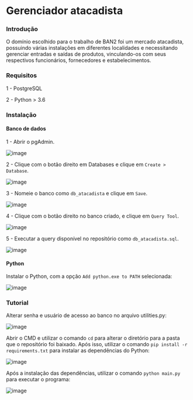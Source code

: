 # Gerenciador atacadista

### Introdução

O domínio escolhido para o trabalho de BAN2 foi um mercado atacadista, possuindo várias instalações em diferentes localidades e necessitando gerenciar entradas e saídas de produtos, vinculando-os com seus respectivos funcionários, fornecedores e estabelecimentos. 

### Requisitos

1 - PostgreSQL

2 - Python > 3.6

### Instalação

#### Banco de dados

1 - Abrir o pgAdmin.

![image](https://user-images.githubusercontent.com/84868817/232265227-1d8e4ff5-8710-46f0-b8a4-2df925ef4c82.png)

2 - Clique com o botão direito em Databases e clique em `Create > Database`.

![image](https://user-images.githubusercontent.com/84868817/232265482-0a614fc5-9d37-4c4f-84ab-6b98eb678ab3.png)

3 - Nomeie o banco como `db_atacadista` e clique em `Save`.

![image](https://user-images.githubusercontent.com/84868817/232265494-81ae5546-f7c7-41c0-8f8a-886c5de4ffbc.png)

4 - Clique com o botão direito no banco criado, e clique em `Query Tool`.

![image](https://user-images.githubusercontent.com/84868817/232265523-4dc52fe7-3524-46e0-8b0a-78011edd747d.png)

5 - Executar a query disponível no repositório como `db_atacadista.sql`.

![image](https://user-images.githubusercontent.com/84868817/232265841-fbc5f35b-a255-461b-8cd8-d5e79a253623.png)

#### Python

Instalar o Python, com a opção `Add python.exe to PATH` selecionada:

![image](https://user-images.githubusercontent.com/84868817/232258651-c949e3c9-5566-411b-b144-e06e2fd7dd65.png)

### Tutorial

Alterar senha e usuário de acesso ao banco no arquivo utilities.py:

![image](https://user-images.githubusercontent.com/55567123/234154236-96058abb-b2fb-49ea-a0b2-4138c77ff6a2.png)


Abrir o CMD e utilizar o comando `cd` para alterar o diretório para a pasta que o repositório foi baixado. Após isso, utilizar o comando `pip install -r requirements.txt` para instalar as dependências do Python:

![image](https://user-images.githubusercontent.com/55567123/232244195-4b2d33c9-cf56-45df-8e41-4aa95119a8fd.png)

Após a instalação das dependências, utilizar o comando `python main.py` para executar o programa:

![image](https://user-images.githubusercontent.com/55567123/232244620-b77711c7-81e7-44d7-ac7a-38432757e171.png)
